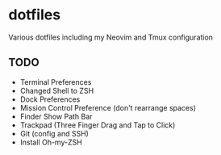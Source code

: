 # dotfiles
Various dotfiles including my Neovim and Tmux configuration

## TODO
- Terminal Preferences
- Changed Shell to ZSH
- Dock Preferences
- Mission Control Preference (don't rearrange spaces)
- Finder Show Path Bar
- Trackpad (Three Finger Drag and Tap to Click) 
- Git (config and SSH)
- Install Oh-my-ZSH
